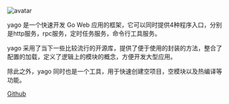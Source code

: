 ![avatar](http://p0.qhimg.com/t0162ed78090852688f.png)

yago 是一个快速开发 Go Web 应用的框架，它可以同时提供4种程序入口，分别是http服务，rpc服务，定时任务服务，命令行工具服务。

yago 采用了当下一些比较流行的开源库，提供了便于使用的封装的方法，整合了配置的加载，定义了逻辑上的模块的概念，方便开发大型应用。

除此之外，yago 同时也是一个工具，用于快速创建空项目，空模块以及热编译等功能。

[Github](https://github.com/hulklab/yago)
